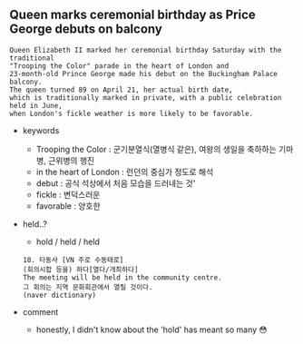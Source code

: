## Queen marks ceremonial birthday as Price George debuts on balcony

```
Queen Elizabeth II marked her ceremonial birthday Saturday with the traditional
"Trooping the Color" parade in the heart of London and 
23-month-old Prince George made his debut on the Buckingham Palace balcony.
The queen turned 89 on April 21, her actual birth date, 
which is traditionally marked in private, with a public celebration held in June,
when London's fickle weather is more likely to be favorable.
```

* keywords
  - Trooping the Color : 군기분열식(열병식 같은), 여왕의 생일을 축하하는 기마병, 근위병의 행진
  - in the heart of London : 런던의 중심가 정도로 해석
  - debut : 공식 석상에서 처음 모습을 드러내는 것'
  - fickle : 변덕스러운
  - favorable : 양호한

* held..?
  - hold / held / held
  ```
  18. 타동사 [VN 주로 수동태로]
  (회의시합 등을) 하다[열다/개최하다]
  The meeting will be held in the community centre. 
  그 회의는 지역 문화회관에서 열릴 것이다. 
  (naver dictionary)
  ```
  
* comment
  - honestly, I didn't know about the 'hold' has meant so many 😳
